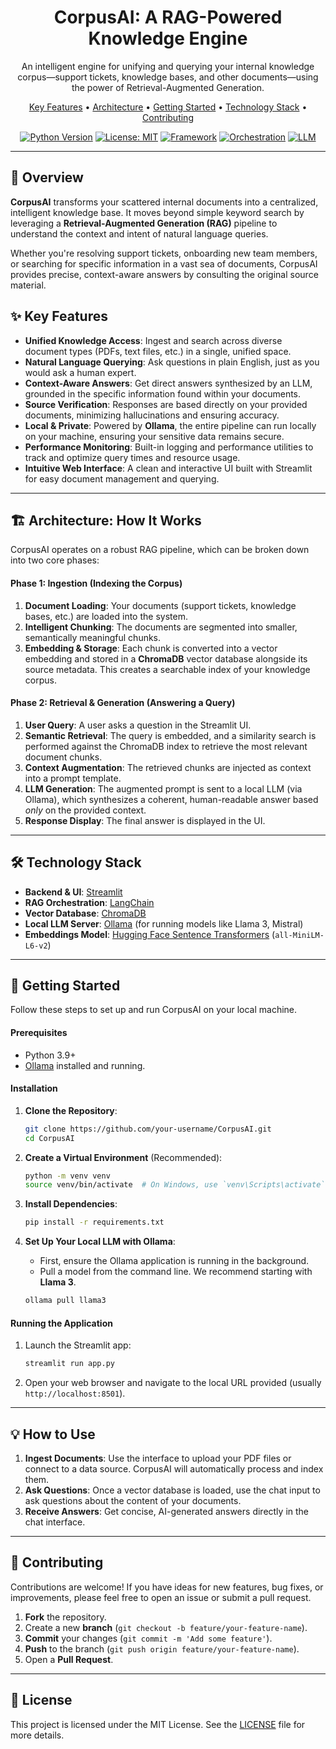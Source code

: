 <div align="center">
  <h1>CorpusAI: A RAG-Powered Knowledge Engine</h1>
  <p>
    An intelligent engine for unifying and querying your internal knowledge corpus—support tickets, knowledge bases, and other documents—using the power of Retrieval-Augmented Generation.
  </p>
  <p>
    <a href="#-key-features">Key Features</a> •
    <a href="#-architecture-how-it-works">Architecture</a> •
    <a href="#-getting-started">Getting Started</a> •
    <a href="#-technology-stack">Technology Stack</a> •
    <a href="#-contributing">Contributing</a>
  </p>

  [![Python Version](https://img.shields.io/badge/Python-3.9+-blue.svg)](https://www.python.org/downloads/)
  [![License: MIT](https://img.shields.io/badge/License-MIT-yellow.svg)](https://opensource.org/licenses/MIT)
  [![Framework](https://img.shields.io/badge/Framework-Streamlit-red.svg)](https://streamlit.io)
  [![Orchestration](https://img.shields.io/badge/Orchestration-LangChain-green.svg)](https://www.langchain.com/)
  [![LLM](https://img.shields.io/badge/LLM-Ollama-lightgrey.svg)](https://ollama.com/)

</div>

---

## 📖 Overview

**CorpusAI** transforms your scattered internal documents into a centralized, intelligent knowledge base. It moves beyond simple keyword search by leveraging a **Retrieval-Augmented Generation (RAG)** pipeline to understand the context and intent of natural language queries.

Whether you're resolving support tickets, onboarding new team members, or searching for specific information in a vast sea of documents, CorpusAI provides precise, context-aware answers by consulting the original source material.

## ✨ Key Features

*   **Unified Knowledge Access**: Ingest and search across diverse document types (PDFs, text files, etc.) in a single, unified space.
*   **Natural Language Querying**: Ask questions in plain English, just as you would ask a human expert.
*   **Context-Aware Answers**: Get direct answers synthesized by an LLM, grounded in the specific information found within your documents.
*   **Source Verification**: Responses are based directly on your provided documents, minimizing hallucinations and ensuring accuracy.
*   **Local & Private**: Powered by **Ollama**, the entire pipeline can run locally on your machine, ensuring your sensitive data remains secure.
*   **Performance Monitoring**: Built-in logging and performance utilities to track and optimize query times and resource usage.
*   **Intuitive Web Interface**: A clean and interactive UI built with Streamlit for easy document management and querying.

---

## 🏗️ Architecture: How It Works

CorpusAI operates on a robust RAG pipeline, which can be broken down into two core phases:

#### **Phase 1: Ingestion (Indexing the Corpus)**

1.  **Document Loading**: Your documents (support tickets, knowledge bases, etc.) are loaded into the system.
2.  **Intelligent Chunking**: The documents are segmented into smaller, semantically meaningful chunks.
3.  **Embedding & Storage**: Each chunk is converted into a vector embedding and stored in a **ChromaDB** vector database alongside its source metadata. This creates a searchable index of your knowledge corpus.



#### **Phase 2: Retrieval & Generation (Answering a Query)**

1.  **User Query**: A user asks a question in the Streamlit UI.
2.  **Semantic Retrieval**: The query is embedded, and a similarity search is performed against the ChromaDB index to retrieve the most relevant document chunks.
3.  **Context Augmentation**: The retrieved chunks are injected as context into a prompt template.
4.  **LLM Generation**: The augmented prompt is sent to a local LLM (via Ollama), which synthesizes a coherent, human-readable answer based *only* on the provided context.
5.  **Response Display**: The final answer is displayed in the UI.



---

## 🛠️ Technology Stack

*   **Backend & UI**: [Streamlit](https://streamlit.io/)
*   **RAG Orchestration**: [LangChain](https://www.langchain.com/)
*   **Vector Database**: [ChromaDB](https://www.trychroma.com/)
*   **Local LLM Server**: [Ollama](https://ollama.com/) (for running models like Llama 3, Mistral)
*   **Embeddings Model**: [Hugging Face Sentence Transformers](https://huggingface.co/sentence-transformers) (`all-MiniLM-L6-v2`)

---

## 🚀 Getting Started

Follow these steps to set up and run CorpusAI on your local machine.

#### **Prerequisites**

*   Python 3.9+
*   [Ollama](https://ollama.com/) installed and running.

#### **Installation**

1.  **Clone the Repository**:
    ```bash
    git clone https://github.com/your-username/CorpusAI.git
    cd CorpusAI
    ```

2.  **Create a Virtual Environment** (Recommended):
    ```bash
    python -m venv venv
    source venv/bin/activate  # On Windows, use `venv\Scripts\activate`
    ```

3.  **Install Dependencies**:
    ```bash
    pip install -r requirements.txt
    ```

4.  **Set Up Your Local LLM with Ollama**:
    *   First, ensure the Ollama application is running in the background.
    *   Pull a model from the command line. We recommend starting with **Llama 3**.
    ```bash
    ollama pull llama3
    ```

#### **Running the Application**

1.  Launch the Streamlit app:
    ```bash
    streamlit run app.py
    ```
2.  Open your web browser and navigate to the local URL provided (usually `http://localhost:8501`).

---

## 💡 How to Use

1.  **Ingest Documents**: Use the interface to upload your PDF files or connect to a data source. CorpusAI will automatically process and index them.
2.  **Ask Questions**: Once a vector database is loaded, use the chat input to ask questions about the content of your documents.
3.  **Receive Answers**: Get concise, AI-generated answers directly in the chat interface.

---

## 🤝 Contributing

Contributions are welcome! If you have ideas for new features, bug fixes, or improvements, please feel free to open an issue or submit a pull request.

1.  **Fork** the repository.
2.  Create a new **branch** (`git checkout -b feature/your-feature-name`).
3.  **Commit** your changes (`git commit -m 'Add some feature'`).
4.  **Push** to the branch (`git push origin feature/your-feature-name`).
5.  Open a **Pull Request**.

---

## 📜 License


This project is licensed under the MIT License. See the [LICENSE](LICENSE) file for more details.

